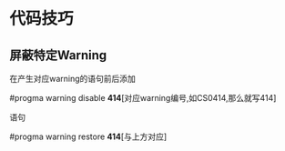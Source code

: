 # 代码技巧

## 屏蔽特定Warning

在产生对应warning的语句前后添加

\#progma warning disable **414**\[对应warning编号,如CS0414,那么就写414]

语句

\#progma warning restore **414**\[与上方对应]
